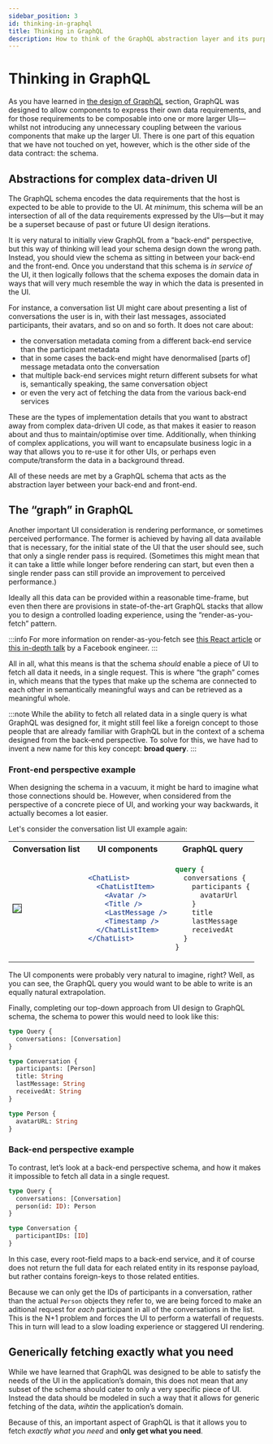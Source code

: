 ```yaml
---
sidebar_position: 3
id: thinking-in-graphql
title: Thinking in GraphQL
description: How to think of the GraphQL abstraction layer and its purpose.
---
```


# Thinking in GraphQL

As you have learned in [the design of GraphQL](./the-design-of-graphql.md) section, GraphQL was designed to allow components to express their own data requirements, and for those requirements to be composable into one or more larger UIs—whilst not introducing any unnecessary coupling between the various components that make up the larger UI. There is one part of this equation that we have not touched on yet, however, which is the other side of the data contract: the schema.

## Abstractions for complex data-driven UI

The GraphQL schema encodes the data requirements that the host is expected to be able to provide to the UI. At _minimum_, this schema will be an intersection of all of the data requirements expressed by the UIs—but it may be a superset because of past or future UI design iterations.

It is very natural to initially view GraphQL from a "back-end" perspective, but this way of thinking will lead your schema design down the wrong path. Instead, you should view the schema as sitting in between your back-end and the front-end. Once you understand that this schema is _in service of_ the UI, it then logically follows that the schema exposes the domain data in ways that will very much resemble the way in which the data is presented in the UI.

For instance, a conversation list UI might care about presenting a list of conversations the user is in, with their last messages, associated participants, their avatars, and so on and so forth. It does not care about:

- the conversation metadata coming from a different back-end service than the participant metadata
- that in some cases the back-end might have denormalised [parts of] message metadata onto the conversation
- that multiple back-end services might return different subsets for what is, semantically speaking, the same conversation object
- or even the very act of fetching the data from the various back-end services

These are the types of implementation details that you want to abstract away from complex data-driven UI code, as that makes it easier to reason about and thus to maintain/optimise over time. Additionally, when thinking of complex applications, you will want to encapsulate business logic in a way that allows you to re-use it for other UIs, or perhaps even compute/transform the data in a background thread.

All of these needs are met by a GraphQL schema that acts as the abstraction layer between your back-end and front-end.

## The “graph” in GraphQL

Another important UI consideration is rendering performance, or sometimes perceived performance. The former is achieved by having all data available that is necessary, for the initial state of the UI that the user should see, such that only a single render pass is required. (Sometimes this might mean that it can take a little while longer before rendering can start, but even then a single render pass can still provide an improvement to perceived performance.)

Ideally all this data can be provided within a reasonable time-frame, but even then there are provisions in state-of-the-art GraphQL stacks that allow you to design a controlled loading experience, using the “render-as-you-fetch” pattern.

:::info
For more information on render-as-you-fetch see [this React article](https://17.reactjs.org/docs/concurrent-mode-suspense.html#traditional-approaches-vs-suspense) or [this in-depth talk](https://www.youtube.com/watch?v=Tl0S7QkxFE4) by a Facebook engineer.
:::

All in all, what this means is that the schema _should_ enable a piece of UI to fetch all data it needs, in a single request. This is where “the graph” comes in, which means that the types that make up the schema are connected to each other in semantically meaningful ways and can be retrieved as a meaningful whole.

:::note
While the ability to fetch all related data in a single query is what GraphQL was designed for, it might still feel like a foreign concept to those people that are already familiar with GraphQL but in the context of a schema designed from the back-end perspective.
To solve for this, we have had to invent a new name for this key concept: **broad query**.
:::

### Front-end perspective example

When designing the schema in a vacuum, it might be hard to imagine what those connections should be. However, when considered from the perspective of a concrete piece of UI, and working your way backwards, it actually becomes a lot easier.

Let's consider the conversation list UI example again:

<table>
<tr>
<th>Conversation list</th>
<th>UI components</th>
<th>GraphQL query</th>
</tr>
<tr>
<td>
<img src={require("./images/SmallChatList.png").default} border="1" />
</td>
<td>

```jsx
<ChatList>
  <ChatListItem>
    <Avatar />
    <Title />
    <LastMessage />
    <Timestamp />
  </ChatListItem>
</ChatList>
```

</td>
<td>

```graphql
query {
  conversations {
    participants {
      avatarUrl
    }
    title
    lastMessage
    receivedAt
  }
}
```

</td>
</tr>
</table>

The UI components were probably very natural to imagine, right? Well, as you can see, the GraphQL query you would want to be able to write is an equally natural extrapolation.

Finally, completing our top-down approach from UI design to GraphQL schema, the schema to power this would need to look like this:

```graphql
type Query {
  conversations: [Conversation]
}

type Conversation {
  participants: [Person]
  title: String
  lastMessage: String
  receivedAt: String
}

type Person {
  avatarURL: String
}
```

### Back-end perspective example

To contrast, let’s look at a back-end perspective schema, and how it makes it impossible to fetch all data in a single request.

```graphql
type Query {
  conversations: [Conversation]
  person(id: ID): Person
}

type Conversation {
  participantIDs: [ID]
}
```

In this case, every root-field maps to a back-end service, and it of course does not return the full data for each related entity in its response payload, but rather contains foreign-keys to those related entities.

Because we can only get the IDs of participants in a conversation, rather than the actual `Person` objects they refer to, we are being forced to make an aditional request for _each_ participant in all of the conversations in the list. This is the N+1 problem and forces the UI to perform a waterfall of requests. This in turn will lead to a slow loading experience or staggered UI rendering.

## Generically fetching exactly what you need

While we have learned that GraphQL was designed to be able to satisfy the needs of the UI in the application’s domain, this does not mean that any subset of the schema should cater to only a very specific piece of UI. Instead the data should be modeled in such a way that it allows for generic fetching of the data, _wihtin_ the application’s domain.

Because of this, an important aspect of GraphQL is that it allows you to fetch _exactly what you need_ and **only get what you need**.
